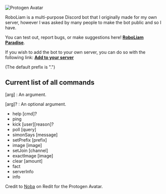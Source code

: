 ![Protogen Avatar](https://repository-images.githubusercontent.com/252278043/e73c6000-742f-11ea-9bb2-3744210750be)

RoboLiam is a multi-purpose Discord bot that I originally made for my own server, however I was asked by many people to make the bot public and so I have.

You can test out, report bugs, or make suggestions here! [**RoboLiam Paradise**](https://discord.gg/QFMjF2j).

If you wish to add the bot to your own server, you can do so with the following link: [**Add to your server**](https://discordapp.com/api/oauth2/authorize?client_id=694637394300895273&permissions=8&scope=bot)

(The default prefix is ".")

## Current list of all commands

[arg]
: An argument.

[arg]?
: An optional argument.

- help [cmd]?
- ping
- kick [user][reason]?
- poll [query]
- simonSays [message]
- setPrefix [prefix]
- image [image]
- setJoin [channel]
- exactImage [image]
- clear [amount]
- fact
- serverInfo
- info

Credit to [Noba](https://www.reddit.com/user/N0ba/) on Redit for the Protogen Avatar.
